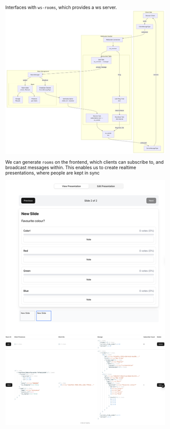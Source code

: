 
Interfaces with `ws-rooms`, which provides a ws server. 
![Architecture](https://github.com/hector-crean/arriva-frontend/blob/main/public/architecture.png)

We can generate `rooms` on the frontend, which clients can subscribe to, and broadcast messages within. This enables us to create realtime presentations,
where people are kept in sync

![Presentation](https://github.com/hector-crean/arriva-frontend/blob/main/public/presentation.png)
![Presentation](https://github.com/hector-crean/arriva-frontend/blob/main/public/rooms.png)
